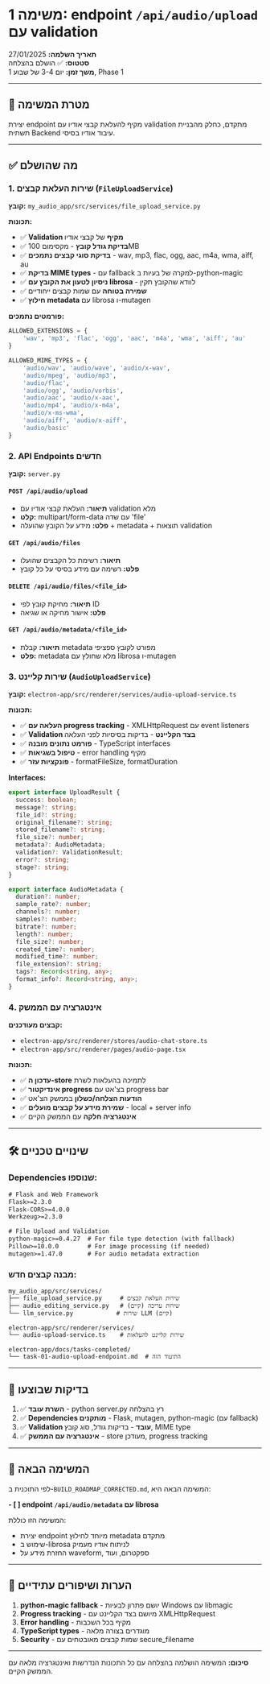 # משימה 1: endpoint `/api/audio/upload` עם validation

**תאריך השלמה:** 27/01/2025  
**סטטוס:** ✅ הושלם בהצלחה  
**משך זמן:** יום 3-4 של שבוע 1, Phase 1

---

## 🎯 מטרת המשימה

יצירת endpoint מקיף להעלאת קבצי אודיו עם validation מתקדם, כחלק מהבניית תשתית Backend עיבוד אודיו בסיסי.

---

## ✅ מה שהושלם

### 1. **שירות העלאת קבצים** (`FileUploadService`)

**קובץ:** `my_audio_app/src/services/file_upload_service.py`

**תכונות:**
- ✅ **Validation מקיף** של קבצי אודיו
- ✅ **בדיקת גודל קובץ** - מקסימום 100MB
- ✅ **בדיקת סוגי קבצים נתמכים** - wav, mp3, flac, ogg, aac, m4a, wma, aiff, au
- ✅ **בדיקת MIME types** - עם fallback למקרה של בעיות ב-python-magic
- ✅ **ניסיון לטעון את הקובץ עם librosa** - לוודא שהקובץ תקין
- ✅ **שמירה בטוחה** עם שמות קבצים ייחודיים
- ✅ **חילוץ metadata** עם librosa ו-mutagen

**פורמטים נתמכים:**
```python
ALLOWED_EXTENSIONS = {
    'wav', 'mp3', 'flac', 'ogg', 'aac', 'm4a', 'wma', 'aiff', 'au'
}

ALLOWED_MIME_TYPES = {
    'audio/wav', 'audio/wave', 'audio/x-wav',
    'audio/mpeg', 'audio/mp3',
    'audio/flac',
    'audio/ogg', 'audio/vorbis',
    'audio/aac', 'audio/x-aac',
    'audio/mp4', 'audio/x-m4a',
    'audio/x-ms-wma',
    'audio/aiff', 'audio/x-aiff',
    'audio/basic'
}
```

### 2. **API Endpoints חדשים**

**קובץ:** `server.py`

#### `POST /api/audio/upload`
- **תיאור:** העלאת קבצי אודיו עם validation מלא
- **קלט:** multipart/form-data עם שדה 'file'
- **פלט:** מידע על הקובץ שהועלה + metadata + תוצאות validation

#### `GET /api/audio/files`
- **תיאור:** רשימת כל הקבצים שהועלו
- **פלט:** רשימה עם מידע בסיסי על כל קובץ

#### `DELETE /api/audio/files/<file_id>`
- **תיאור:** מחיקת קובץ לפי ID
- **פלט:** אישור מחיקה או שגיאה

#### `GET /api/audio/metadata/<file_id>`
- **תיאור:** קבלת metadata מפורט לקובץ ספציפי
- **פלט:** metadata מלא שחולץ עם librosa ו-mutagen

### 3. **שירות קליינט** (`AudioUploadService`)

**קובץ:** `electron-app/src/renderer/services/audio-upload-service.ts`

**תכונות:**
- ✅ **העלאה עם progress tracking** - XMLHttpRequest עם event listeners
- ✅ **Validation בצד הקליינט** - בדיקות בסיסיות לפני העלאה
- ✅ **פורמט נתונים מובנה** - TypeScript interfaces
- ✅ **טיפול בשגיאות** - error handling מקיף
- ✅ **פונקציות עזר** - formatFileSize, formatDuration

**Interfaces:**
```typescript
export interface UploadResult {
  success: boolean;
  message?: string;
  file_id?: string;
  original_filename?: string;
  stored_filename?: string;
  file_size?: number;
  metadata?: AudioMetadata;
  validation?: ValidationResult;
  error?: string;
  stage?: string;
}

export interface AudioMetadata {
  duration?: number;
  sample_rate?: number;
  channels?: number;
  samples?: number;
  bitrate?: number;
  length?: number;
  file_size?: number;
  created_time?: number;
  modified_time?: number;
  file_extension?: string;
  tags?: Record<string, any>;
  format_info?: Record<string, any>;
}
```

### 4. **אינטגרציה עם הממשק**

**קבצים מעודכנים:**
- `electron-app/src/renderer/stores/audio-chat-store.ts`
- `electron-app/src/renderer/pages/audio-page.tsx`

**תכונות:**
- ✅ **עדכון ה-store** לתמיכה בהעלאות לשרת
- ✅ **אינדיקטור progress** בצ'אט עם progress bar
- ✅ **הודעות הצלחה/כשלון** בממשק הצ'אט
- ✅ **שמירת מידע על קבצים מועלים** - local + server info
- ✅ **אינטגרציה חלקה** עם הממשק הקיים

---

## 🛠️ שינויים טכניים

### Dependencies שנוספו:
```txt
# Flask and Web Framework
Flask>=2.3.0
Flask-CORS>=4.0.0
Werkzeug>=2.3.0

# File Upload and Validation
python-magic>=0.4.27  # For file type detection (with fallback)
Pillow>=10.0.0        # For image processing (if needed)
mutagen>=1.47.0       # For audio metadata extraction
```

### מבנה קבצים חדש:
```
my_audio_app/src/services/
├── file_upload_service.py     # שירות העלאת קבצים
├── audio_editing_service.py   # שירות עריכה (קיים)
└── llm_service.py            # שירות LLM (קיים)

electron-app/src/renderer/services/
└── audio-upload-service.ts    # שירות קליינט להעלאות

electron-app/docs/tasks-completed/
└── task-01-audio-upload-endpoint.md  # התיעוד הזה
```

---

## 🧪 בדיקות שבוצעו

1. ✅ **השרת עובד** - python server.py רץ בהצלחה
2. ✅ **Dependencies מותקנים** - Flask, mutagen, python-magic (עם fallback)
3. ✅ **Validation עובד** - בדיקות גודל, סוג קובץ, MIME type
4. ✅ **אינטגרציה עם הממשק** - store מעודכן, progress tracking

---

## 🚀 המשימה הבאה

לפי התוכנית ב-`BUILD_ROADMAP_CORRECTED.md`, המשימה הבאה היא:

**- [ ] endpoint `/api/audio/metadata` עם librosa**

המשימה הזו כוללת:
- יצירת endpoint מיוחד לחילוץ metadata מתקדם
- שימוש ב-librosa לניתוח אודיו מעמיק  
- החזרת מידע על waveform, ספקטרום, ועוד

---

## 📝 הערות ושיפורים עתידיים

1. **python-magic fallback** - יושם פתרון לבעיות Windows עם libmagic
2. **Progress tracking** - מיושם בצד הקליינט עם XMLHttpRequest
3. **Error handling** - מקיף בכל השכבות
4. **TypeScript types** - מוגדרים בצורה מלאה
5. **Security** - שמות קבצים מאובטחים עם secure_filename

---

**סיכום:** המשימה הושלמה בהצלחה עם כל התכונות הנדרשות ואינטגרציה מלאה עם הממשק הקיים.
